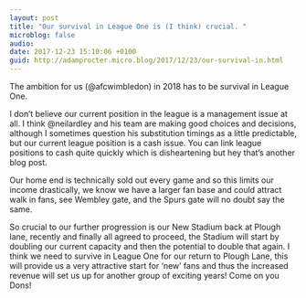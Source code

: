 ```yaml
---
layout: post
title: "Our survival in League One is (I think) crucial. "
microblog: false
audio: 
date: 2017-12-23 15:10:06 +0100
guid: http://adamprocter.micro.blog/2017/12/23/our-survival-in.html
---
```

The ambition for us (@afcwimbledon) in 2018 has to be survival in League One. 

I don’t believe our current position in the league is a management issue at all. I think @neilardley and his team are making good choices and decisions, although I sometimes question his substitution timings as a little predictable, but our current league position is a cash issue. You can link league positions to cash quite quickly which is disheartening but hey that’s another blog post. 

Our home end is technically sold out every game and so this limits our income drastically, we know we have a larger fan base and could attract walk in fans, see Wembley gate, and the Spurs gate will no doubt say the same. 

So crucial to our further progression is our New Stadium back at Plough lane, recently and finally all agreed to proceed, the Stadium will start by doubling our current capacity and then the potential to double that again. I think we need to survive in League One for our return to Plough Lane, this will provide us a very attractive start for ‘new’ fans and thus the increased revenue will set us up for another group of exciting years! Come on you Dons!
